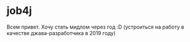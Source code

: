 # job4j

Всем привет. Хочу стать мидлом через год :D (устроиться на работу в качестве джава-разработчика в 2019 году)